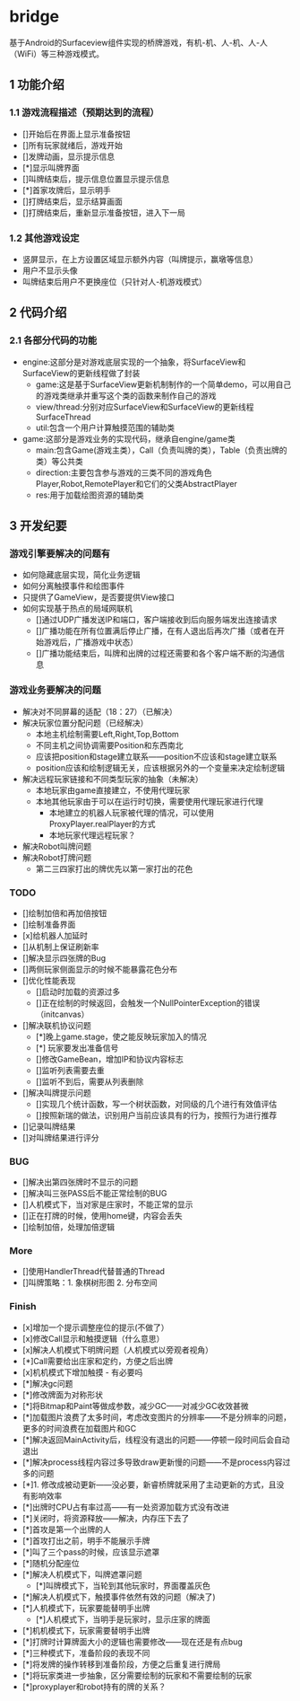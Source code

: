 # bridge
基于Android的Surfaceview组件实现的桥牌游戏，有机-机、人-机、人-人（WiFi）等三种游戏模式。

## 1 功能介绍

### 1.1 游戏流程描述（预期达到的流程）
- []开始后在界面上显示准备按钮
- []所有玩家就绪后，游戏开始
- []发牌动画，显示提示信息
- [*]显示叫牌界面
- []叫牌结束后，提示信息位置显示提示信息
- [*]首家攻牌后，显示明手
- []打牌结束后，显示结算画面
- []打牌结束后，重新显示准备按钮，进入下一局

### 1.2 其他游戏设定
- 竖屏显示，在上方设置区域显示额外内容（叫牌提示，赢墩等信息）
- 用户不显示头像
- 叫牌结束后用户不更换座位（只针对人-机游戏模式）

## 2 代码介绍
### 2.1 各部分代码的功能
- engine:这部分是对游戏底层实现的一个抽象，将SurfaceView和SurfaceView的更新线程做了封装
  - game:这是基于SurfaceView更新机制制作的一个简单demo，可以用自己的游戏类继承并重写这个类的函数来制作自己的游戏
  - view/thread:分别对应SurfaceView和SurfaceView的更新线程SurfaceThread
  - util:包含一个用户计算触摸范围的辅助类
- game:这部分是游戏业务的实现代码，继承自engine/game类
  - main:包含Game(游戏主类），Call（负责叫牌的类），Table（负责出牌的类）等公共类
  - direction:主要包含参与游戏的三类不同的游戏角色Player,Robot,RemotePlayer和它们的父类AbstractPlayer
  - res:用于加载绘图资源的辅助类

## 3 开发纪要
### 游戏引擎要解决的问题有
- 如何隐藏底层实现，简化业务逻辑
- 如何分离触摸事件和绘图事件
- 只提供了GameView，是否要提供View接口
- 如何实现基于热点的局域网联机
  - []通过UDP广播发送IP和端口，客户端接收到后向服务端发出连接请求
  - []广播功能在所有位置满后停止广播，在有人退出后再次广播（或者在开始游戏后，广播游戏中状态）
  - []广播功能结束后，叫牌和出牌的过程还需要和各个客户端不断的沟通信息

### 游戏业务要解决的问题
- 解决对不同屏幕的适配（18：27）（已解决）
- 解决玩家位置分配问题（已经解决）
  - 本地主机绘制需要Left,Right,Top,Bottom
  - 不同主机之间协调需要Position和东西南北
  - 应该把position和stage建立联系——position不应该和stage建立联系
  - position应该和绘制逻辑无关，应该根据另外的一个变量来决定绘制逻辑
- 解决远程玩家链接和不同类型玩家的抽象（未解决）
  - 本地玩家由game直接建立，不使用代理玩家
  - 本地其他玩家由于可以在运行时切换，需要使用代理玩家进行代理
    - 本地建立的机器人玩家被代理的情况，可以使用ProxyPlayer.realPlayer的方式
    - 本地玩家代理远程玩家？
- 解决Robot叫牌问题
- 解决Robot打牌问题
  - 第二三四家打出的牌优先以第一家打出的花色

### TODO
- []绘制加倍和再加倍按钮
- []绘制准备界面
- [x]给机器人加延时
- []从机制上保证刷新率
- []解决显示四张牌的Bug
- []两侧玩家侧面显示的时候不能暴露花色分布
- []优化性能表现
  - []启动时加载的资源过多
  - []正在绘制的时候返回，会触发一个NullPointerException的错误（initcanvas）
- []解决联机协议问题
  - [*]晚上game.stage，使之能反映玩家加入的情况
  - [*] 玩家要发出准备信号
  - []修改GameBean，增加IP和协议内容标志
  - []监听列表需要去重
  - []监听不到后，需要从列表删除
- []解决叫牌提示问题
  - []实现几个统计函数，写一个树状函数，对同级的几个进行有效值评估
  - []按照新瑞的做法，识别用户当前应该具有的行为，按照行为进行推荐
- []记录叫牌结果
- []对叫牌结果进行评分

### BUG
- []解决出第四张牌时不显示的问题
- []解决叫三张PASS后不能正常绘制的BUG
- []人机模式下，当对家是庄家时，不能正常的显示
- []正在打牌的时候，使用home键，内容会丢失
- []绘制加倍，处理加倍逻辑

### More
- []使用HandlerThread代替普通的Thread
- []叫牌策略：1. 象棋树形图 2. 分布空间

### Finish
- [x]增加一个提示调整座位的提示(不做了）
- [x]修改Call显示和触摸逻辑（什么意思）
- [x]解决人机模式下明牌问题（人机模式以旁观者视角）
- [*]Call需要给出庄家和定约，方便之后出牌
- [x]机机模式下增加触摸 - 有必要吗
- [*]解决gc问题
- [*]修改牌面为对称形状
- [*]将Bitmap和Paint等做成参数，减少GC——对减少GC收效甚微
- [*]加载图片浪费了太多时间，考虑改变图片的分辨率——不是分辨率的问题，更多的时间浪费在加载图片和GC
- [*]解决返回MainActivity后，线程没有退出的问题——停顿一段时间后会自动退出
- [*]解决process线程内容过多导致draw更新慢的问题——不是process内容过多的问题
- [*]1. 修改成被动更新——没必要，新睿桥牌就采用了主动更新的方式，且没有影响效率
- [*]出牌时CPU占有率过高——有一处资源加载方式没有改进
- [*]关闭时，将资源释放——解决，内存压下去了
- [*]首攻是第一个出牌的人
- [*]首攻打出之前，明手不能展示手牌
- [*]叫了三个pass的时候，应该显示遮罩
- [*]随机分配座位
- [*]解决人机模式下，叫牌遮罩问题
  - [*]叫牌模式下，当轮到其他玩家时，界面覆盖灰色
- [*]解决人机模式下，触摸事件依然有效的问题（解决了)
- [*]人机模式下，玩家要能替明手出牌
  - [*]人机模式下，当明手是玩家时，显示庄家的牌面
- [*]机机模式下，玩家需要替明手出牌
- [*]打牌时计算牌面大小的逻辑也需要修改——现在还是有点bug
- [*]三种模式下，准备阶段的表现不同
- [*]将发牌的操作转移到准备阶段，方便之后重复进行牌局
- [*]将玩家类进一步抽象，区分需要绘制的玩家和不需要绘制的玩家
- [*]proxyplayer和robot持有的牌的关系？
